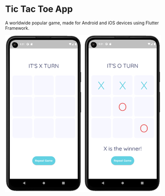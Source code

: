 # Tic Tac Toe App

A worldwide popular game, made for Android and iOS devices using Flutter Framework.

![Game UI](readme_src/Game_UI.png)


